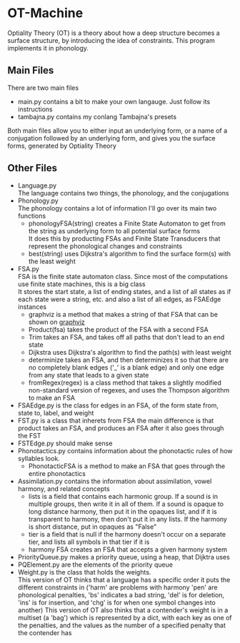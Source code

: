 # OT-Machine
Optiality Theory (OT) is a theory about how a deep structure becomes a surface structure, by introducing the idea of constraints. This program implements it in phonology.

## Main Files

There are two main files  
* main.py contains a bit to make your own langauge. Just follow its instructions
* tambajna.py contains my conlang Tambajna's presets

Both main files allow you to either input an underlying form, or a name of a conjugation followed by an underlying form, and gives you the surface forms, generated by Optiality Theory

## Other Files
* Language.py  
 The language contains two things, the phonology, and the conjugations
* Phonology.py  
 The phonology contains a lot of information I'll go over its main two functions
  * phonologyFSA(string) creates a Finite State Automaton to get from the string as underlying form to all potential surface forms  
  It does this by producting FSAs and Finite State Transducers that represent the phonological changes and constraints
  * best(string) uses Dijkstra's algorithm to find the surface form(s) with the least weight
* FSA.py  
 FSA is the finite state automaton class. Since most of the computations use finite state machines, this is a big class  
 It stores the start state, a list of ending states, and a list of all states as if each state were a string, etc. and also a list of all edges, as FSAEdge instances
  * graphviz is a method that makes a string of that FSA that can be shown on [graphviz](http://www.webgraphviz.com/)
  * Product(fsa) takes the product of the FSA with a second FSA
  * Trim takes an FSA, and takes off all paths that don't lead to an end state
  * Dijkstra uses Dijkstra's algorithm to find the path(s) with least weight
  * determinize takes an FSA, and then determinizes it so that there are no completely blank edges ('\_' is a blank edge) and only one edge from any state that leads to a given state
  * fromRegex(regex) is a class method that takes a slightly modified non-standard version of regexes, and uses the Thompson algorithm to make an FSA
* FSAEdge.py is the class for edges in an FSA, of the form state from, state to, label, and weight
* FST.py is a class that inherets from FSA
 the main difference is that product takes an FSA, and produces an FSA after it also goes through the FST
* FSTEdge.py should make sense
* Phonotactics.py contains information about the phonotactic rules of how syllables look.
  * PhonotacticFSA is a method to make an FSA that goes through the entire phonotactics
* Assimilation.py contains the information about assimilation, vowel harmony, and related concepts
  * lists is a field that contains each harmonic group. If a sound is in multiple groups, then write it in all of them. If a sound is opaque to long distance harmony, then put it in the opaques list, and if it is transparent to harmony, then don't put it in any lists. If the harmony is short distance, put in opaques as "False"
  * tier is a field that is null if the harmony doesn't occur on a separate tier, and lists all symbols in that tier if it is
  * harmony FSA creates an FSA that accepts a given harmony system
 * PriorityQueue.py makes a priority queue, using a heap, that Dijktra uses
 * PQElement.py are the elements of the priority queue
 * Weight.py is the class that holds the weights.  
  This version of OT thinks that a language has a specific order it puts the different constraints in ('harm' are problems with harmony 'pen' are phonological penalties, 'bs' indicates a bad string, 'del' is for deletion, 'ins' is for insertion, and 'chg' is for when one symbol changes into another)
  This version of OT also thinks that a contender's weight is in a multiset (a 'bag') which is represented by a dict, with each key as one of the penalties, and the values as the number of a specified penalty that the contender has
